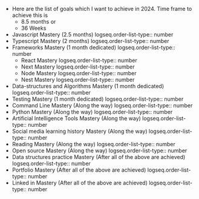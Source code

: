 - Here are the list of goals which I want to achieve in 2024. Time frame to achieve this is
	- 8.5 months or
	- 36 Weeks
- Javascript Mastery (2.5 months)
  logseq.order-list-type:: number
- Typescript Mastery (2 months)
  logseq.order-list-type:: number
- Frameworks Mastery (1 month dedicated)
  logseq.order-list-type:: number
	- React Mastery
	  logseq.order-list-type:: number
	- Next Mastery
	  logseq.order-list-type:: number
	- Node Mastery
	  logseq.order-list-type:: number
	- Nest Mastery
	  logseq.order-list-type:: number
- Data-structures and Algorithms Mastery (1 month dedicated)
  logseq.order-list-type:: number
- Testing Mastery (1 month dedicated)
  logseq.order-list-type:: number
- Command Line Mastery (Along the way)
  logseq.order-list-type:: number
- Python Mastery (Along the way)
  logseq.order-list-type:: number
- Artificial Intelligence Tools Mastery (Along the way)
  logseq.order-list-type:: number
- Social media learning history Mastery (Along the way)
  logseq.order-list-type:: number
- Reading Mastery (Along the way)
  logseq.order-list-type:: number
- Open source Mastery  (Along the way)
  logseq.order-list-type:: number
- Data structures practice Mastery (After all of the above are achieved)
  logseq.order-list-type:: number
- Portfolio Mastery (After all of the above are achieved)
  logseq.order-list-type:: number
- Linked in Mastery (After all of the above are achieved)
  logseq.order-list-type:: number